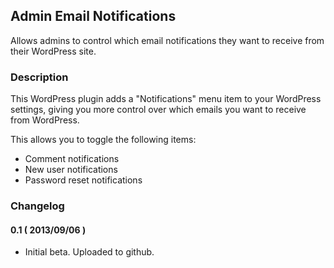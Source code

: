 ## Admin Email Notifications ##

Allows admins to control which email notifications they want to receive from their WordPress site.

### Description ###

This WordPress plugin adds a "Notifications" menu item to your WordPress settings, giving you more control over which emails you want to receive from WordPress.

This allows you to toggle the following items:
* Comment notifications
* New user notifications
* Password reset notifications

### Changelog ###

#### 0.1 ( 2013/09/06 ) ####
* Initial beta. Uploaded to github.